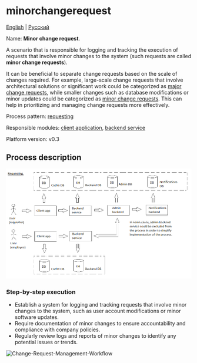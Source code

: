 # minorchangerequest

[English](minorchangerequest.md) | [Русский](minorchangerequest.ru.md)

Name: **Minor change request**.

A scenario that is responsible for logging and tracking the execution of requests that involve minor changes to the system (such requests are called **minor change requests**).

It can be beneficial to separate change requests based on the scale of changes required. 
For example, large-scale change requests that involve architectural solutions or significant work could be categorized as [major change requests](../admin/majorchangerequest.md), while smaller changes such as database modifications or minor updates could be categorized as [minor change requests](../admin/minorchangerequest.md). 
This can help in prioritizing and managing change requests more effectively.

Process pattern: [requesting](../../processpatterns/requesting.md)

Responsible modules: [client application](../../frontend/adminclient.md), [backend service](../../backend/adminbackend.md)

Platform version: v0.3

## Process description

![requesting_overall](../../img/processpatterns/requesting_overall.png)

### Step-by-step execution

- Establish a system for logging and tracking requests that involve minor changes to the system, such as user account modifications or minor software updates.
- Require documentation of minor changes to ensure accountability and compliance with company policies.
- Regularly review logs and reports of minor changes to identify any potential issues or trends.

![Change-Request-Management-Workflow](https://www.researchgate.net/profile/Zafar-Nasir/publication/224191064/figure/fig1/AS:302594669989893@1449155599842/Change-Request-Management-Workflow.png)
